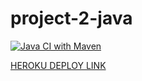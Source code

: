 # project-2-java

[![Java CI with Maven](https://github.com/awardyn/project-2-java/actions/workflows/maven.yml/badge.svg?branch=main)](https://github.com/awardyn/project-2-java/actions/workflows/maven.yml)

[HEROKU DEPLOY LINK](https://powerful-springs-29973.herokuapp.com/)